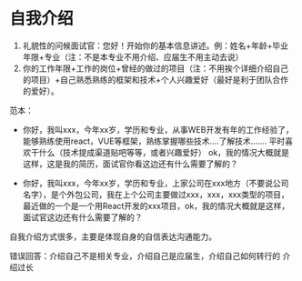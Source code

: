 # 自我介绍
1. 礼貌性的问候面试官：您好！开始你的基本信息讲述。例：姓名+年龄+毕业年限+专业（注：不是本专业不用介绍、应届生不用主动去说）
2. 你的工作年限+工作的岗位+曾经的做过的项目（注：不用挨个详细介绍自己的项目）+自己熟悉熟练的框架和技术+个人兴趣爱好（最好是利于团队合作的爱好）。

范本：
- 你好，我叫xxx，今年xx岁，学历和专业，从事WEB开发有年的工作经验了，能够熟练使用react，VUE等框架，熟练掌握哪些技术….了解技术……. 平时喜欢干什么（技术提成渠道贴吧等等，或者兴趣爱好） ok，我的情况大概就是这样，这是我的简历，面试官你看这边还有什么需要了解的？

- 你好，我叫xxx，今年xx岁，学历和专业，上家公司在xxx地方（不要说公司名字），是个外包公司，我在上个公司主要做过xxx，xxx，xxx类型的项目，最近做的一个是一个用React开发的xxx项目，ok，我的情况大概就是这样，面试官这边还有什么需要了解的？

自我介绍方式很多，主要是体现自身的自信表达沟通能力。

错误回答：介绍自己不是相关专业，介绍自己是应届生，介绍自己如何转行的 介绍过长
